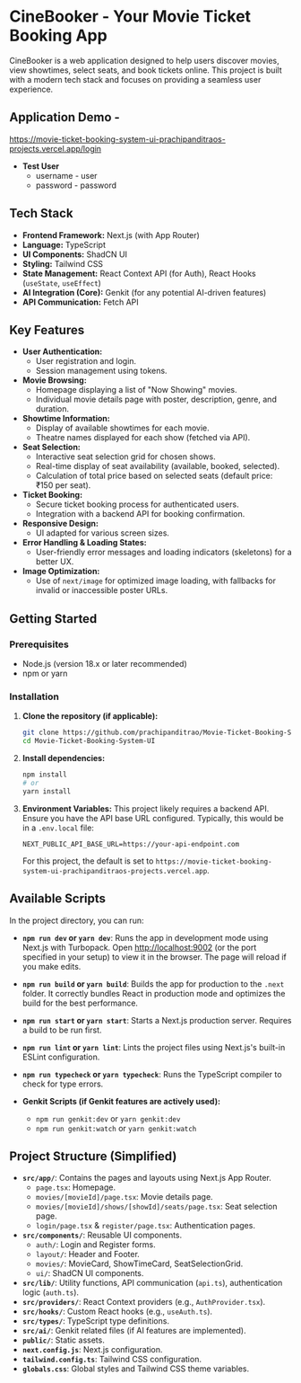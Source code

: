 
# CineBooker - Your Movie Ticket Booking App

CineBooker is a web application designed to help users discover movies, view showtimes, select seats, and book tickets online. This project is built with a modern tech stack and focuses on providing a seamless user experience.

## Application Demo -
https://movie-ticket-booking-system-ui-prachipanditraos-projects.vercel.app/login

- **Test User**
    - username - user
    - password - password

## Tech Stack

- **Frontend Framework:** Next.js (with App Router)
- **Language:** TypeScript
- **UI Components:** ShadCN UI
- **Styling:** Tailwind CSS
- **State Management:** React Context API (for Auth), React Hooks (`useState`, `useEffect`)
- **AI Integration (Core):** Genkit (for any potential AI-driven features)
- **API Communication:** Fetch API

## Key Features

- **User Authentication:**
    - User registration and login.
    - Session management using tokens.
- **Movie Browsing:**
    - Homepage displaying a list of "Now Showing" movies.
    - Individual movie details page with poster, description, genre, and duration.
- **Showtime Information:**
    - Display of available showtimes for each movie.
    - Theatre names displayed for each show (fetched via API).
- **Seat Selection:**
    - Interactive seat selection grid for chosen shows.
    - Real-time display of seat availability (available, booked, selected).
    - Calculation of total price based on selected seats (default price: ₹150 per seat).
- **Ticket Booking:**
    - Secure ticket booking process for authenticated users.
    - Integration with a backend API for booking confirmation.
- **Responsive Design:**
    - UI adapted for various screen sizes.
- **Error Handling & Loading States:**
    - User-friendly error messages and loading indicators (skeletons) for a better UX.
- **Image Optimization:**
    - Use of `next/image` for optimized image loading, with fallbacks for invalid or inaccessible poster URLs.

## Getting Started

### Prerequisites

- Node.js (version 18.x or later recommended)
- npm or yarn

### Installation

1.  **Clone the repository (if applicable):**
    ```bash
    git clone https://github.com/prachipanditrao/Movie-Ticket-Booking-System-UI.git
    cd Movie-Ticket-Booking-System-UI
    ```
2.  **Install dependencies:**
    ```bash
    npm install
    # or
    yarn install
    ```
3.  **Environment Variables:**
    This project likely requires a backend API. Ensure you have the API base URL configured. Typically, this would be in a `.env.local` file:
    ```env
    NEXT_PUBLIC_API_BASE_URL=https://your-api-endpoint.com
    ```
    For this project, the default is set to `https://movie-ticket-booking-system-ui-prachipanditraos-projects.vercel.app`.

## Available Scripts

In the project directory, you can run:

-   **`npm run dev` or `yarn dev`**:
    Runs the app in development mode using Next.js with Turbopack.
    Open [http://localhost:9002](http://localhost:9002) (or the port specified in your setup) to view it in the browser.
    The page will reload if you make edits.

-   **`npm run build` or `yarn build`**:
    Builds the app for production to the `.next` folder.
    It correctly bundles React in production mode and optimizes the build for the best performance.

-   **`npm run start` or `yarn start`**:
    Starts a Next.js production server. Requires a build to be run first.

-   **`npm run lint` or `yarn lint`**:
    Lints the project files using Next.js's built-in ESLint configuration.

-   **`npm run typecheck` or `yarn typecheck`**:
    Runs the TypeScript compiler to check for type errors.

-   **Genkit Scripts (if Genkit features are actively used):**
    -   `npm run genkit:dev` or `yarn genkit:dev`
    -   `npm run genkit:watch` or `yarn genkit:watch`

## Project Structure (Simplified)

-   **`src/app/`**: Contains the pages and layouts using Next.js App Router.
    -   `page.tsx`: Homepage.
    -   `movies/[movieId]/page.tsx`: Movie details page.
    -   `movies/[movieId]/shows/[showId]/seats/page.tsx`: Seat selection page.
    -   `login/page.tsx` & `register/page.tsx`: Authentication pages.
-   **`src/components/`**: Reusable UI components.
    -   `auth/`: Login and Register forms.
    -   `layout/`: Header and Footer.
    -   `movies/`: MovieCard, ShowTimeCard, SeatSelectionGrid.
    -   `ui/`: ShadCN UI components.
-   **`src/lib/`**: Utility functions, API communication (`api.ts`), authentication logic (`auth.ts`).
-   **`src/providers/`**: React Context providers (e.g., `AuthProvider.tsx`).
-   **`src/hooks/`**: Custom React hooks (e.g., `useAuth.ts`).
-   **`src/types/`**: TypeScript type definitions.
-   **`src/ai/`**: Genkit related files (if AI features are implemented).
-   **`public/`**: Static assets.
-   **`next.config.js`**: Next.js configuration.
-   **`tailwind.config.ts`**: Tailwind CSS configuration.
-   **`globals.css`**: Global styles and Tailwind CSS theme variables.